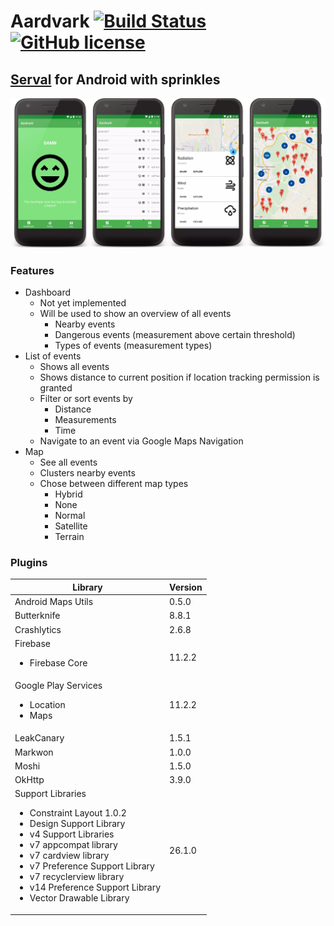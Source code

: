# Aardvark [![Build Status](https://travis-ci.com/Thames1990/aardvark.svg?token=zAVBhxjK5snT31HyuiYp&branch=master)](https://travis-ci.com/Thames1990/aardvark) [![GitHub license](https://img.shields.io/github/license/mashape/apistatus.svg)](LICENSE)
## [Serval](http://www.servalproject.org/) for Android with sprinkles

![Screenshots](art/screenshots.webp)

### Features
- Dashboard
  - Not yet implemented
  - Will be used to show an overview of all events
    - Nearby events
    - Dangerous events (measurement above certain threshold)
    - Types of events (measurement types)
- List of events
  - Shows all events
  - Shows distance to current position if location tracking permission is granted
  - Filter or sort events by
    - Distance
    - Measurements
    - Time
  - Navigate to an event via Google Maps Navigation
- Map
  - See all events
  - Clusters nearby events
  - Chose between different map types
    - Hybrid
    - None
    - Normal
    - Satellite
    - Terrain

### Plugins

| Library              | Version |
|----------------------|---------|
| Android Maps Utils   | 0.5.0   |
| Butterknife          | 8.8.1   |
| Crashlytics          | 2.6.8   |
| Firebase<ul><li>Firebase Core</li></ul>             | 11.2.2  |
| Google Play Services<ul><li>Location</li><li>Maps</li></ul> | 11.2.2  |
| LeakCanary           | 1.5.1   |
| Markwon              | 1.0.0   |
| Moshi                | 1.5.0   |
| OkHttp               | 3.9.0   |
| Support Libraries<ul><li>Constraint Layout 1.0.2</li><li>Design Support Library</li><li>v4 Support Libraries</li><li>v7 appcompat library</li><li>v7 cardview library</li><li>v7 Preference Support Library</li><li>v7 recyclerview library</li><li>v14 Preference Support Library</li><li>Vector Drawable Library</li></ul>    | 26.1.0  |